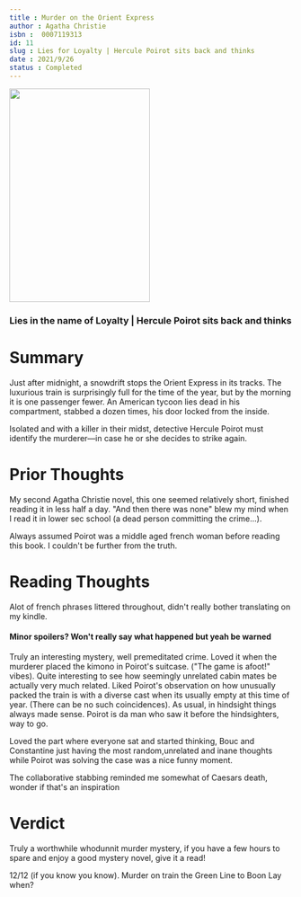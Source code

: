 ```yaml
---
title : Murder on the Orient Express
author : Agatha Christie 
isbn : 	‎0007119313
id: 11
slug : Lies for Loyalty | Hercule Poirot sits back and thinks 
date : 2021/9/26
status : Completed 
---
```


<img src="https://upload.wikimedia.org/wikipedia/en/c/c0/Murder_on_the_Orient_Express_First_Edition_Cover_1934.jpg" height=380px width=250px> 


### Lies in the name of  Loyalty | Hercule Poirot sits back and thinks 

# Summary 

Just after midnight, a snowdrift stops the Orient Express in its tracks. The luxurious train is surprisingly full for the time of the year, but by the morning it is one passenger fewer. An American tycoon lies dead in his compartment, stabbed a dozen times, his door locked from the inside.

Isolated and with a killer in their midst, detective Hercule Poirot must identify the murderer—in case he or she decides to strike again.


# Prior Thoughts
My second Agatha Christie novel, this one seemed relatively short, finished reading it in less half a day. "And then there was none" blew my mind when I read it in lower sec school (a dead person committing the crime...). 

Always assumed Poirot was a middle aged french woman before reading this book. I couldn't be further from the truth.

# Reading Thoughts

Alot of french phrases littered throughout, didn't really bother translating on my kindle.

#### Minor spoilers? Won't really say what happened but yeah be warned

Truly an interesting mystery, well premeditated crime. Loved it when the murderer placed the kimono in Poirot's suitcase. ("The game is afoot!" vibes). Quite interesting to see how seemingly unrelated cabin mates be actually very much related. Liked Poirot's observation on how unusually packed the train is with a diverse cast when its usually empty at this time of year. (There can be no such coincidences). As usual, in hindsight things always made sense. Poirot is da man who saw it before the hindsighters, way to go.

Loved the part where everyone sat and started thinking, Bouc and Constantine just having the most random,unrelated and inane thoughts while Poirot was solving the case was a nice funny moment.

The collaborative stabbing reminded me somewhat of Caesars death, wonder if that's an inspiration


# Verdict 

Truly a worthwhile whodunnit murder mystery, if you have a few hours to spare and enjoy a good mystery novel, give it a read! 

12/12 (if you know you know). Murder on train the Green Line to Boon Lay when?